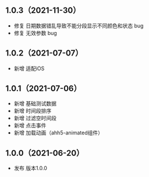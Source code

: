 ## 1.0.3（2021-11-30）
- 修复 日期数据错乱导致不能分段显示不同颜色和状态 bug
- 修复 无效参数 bug

## 1.0.2（2021-07-07）
- 新增 适配iOS

## 1.0.1（2021-07-06）
- 新增 基础测试数据
-  新增 时间段排序
-  新增 过滤空时间段
-  新增 点击事件
-  新增 加载动画（ahh5-animated组件）

## 1.0.0（2021-06-20）
- 发布 版本1.0.0
